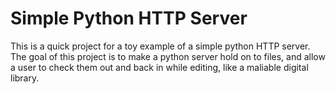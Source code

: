 # Simple Python HTTP Server
This is a quick project for a toy example of a simple python HTTP server. The goal of this project is to make a python server hold on to files, and allow a user to check them out and back in while editing, like a maliable digital library.
